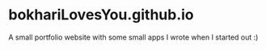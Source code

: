 # bokhariLovesYou.github.io
A small portfolio website with some small apps I wrote when I started out :)
